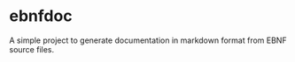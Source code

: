 # **ebnfdoc**

A simple project to generate documentation in markdown format from EBNF source files.

